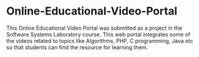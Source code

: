 # Online-Educational-Video-Portal
This Online Educational Video Portal was submitted as a project in the Software Systems Laboratory course. This web portal integrates some of the videos related to topics like Algorithms, PHP, C programming, Java etc so that students can find the resource for learning them.
